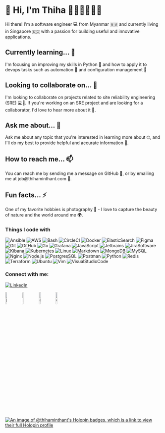 <h1>👋 Hi, I'm Thiha 👨‍💻🇲🇲🇸🇬</h1>

<p>Hi there! I'm a software engineer 💻 from Myanmar 🇲🇲 and currently living in Singapore 🇸🇬 with a passion for building useful and innovative applications.</p>

<h2>Currently learning... 🌱</h2>

<p>I'm focusing on improving my skills in Python 🐍 and how to apply it to devops tasks such as automation 🤖 and configuration management 🧰</p>

<h2>Looking to collaborate on... 👯</h2>

<p>I'm looking to collaborate on projects related to site reliability engineering (SRE) 💻🔧. If you're working on an SRE project and are looking for a collaborator, I'd love to hear more about it 🤝.</p>

<h2>Ask me about... 💬</h2>

<p>Ask me about any topic that you're interested in learning more about 🤓, and I'll do my best to provide helpful and accurate information 🧐.</p>

<h2>How to reach me... 📫</h2>

<p>You can reach me by sending me a message on GitHub 💌, or by emailing me at job@thihaminthant.com 📧.</p>

<h2>Fun facts... ⚡</h2>

<p>One of my favorite hobbies is photography 📸 - I love to capture the beauty of nature and the world around me 🌍. </p>


<h3>Things I code with</h3>
<p>
    <img alt="Ansible" src="https://img.shields.io/badge/-ansible-black?style=for-the-badge&logo=ansible" />
    <img alt="AWS" src="https://img.shields.io/badge/-amazon%20web%20services-FF9900?style=for-the-badge&logo=amazon-aws" />
    <img alt="Bash" src="https://img.shields.io/badge/-bash-020202?style=for-the-badge&logo=gnu-bash" />
    <img alt="CircleCI" src="https://img.shields.io/badge/-CircleCI-brightgreen?style=for-the-badge&logo=circleci" />
    <img alt="Docker" src="https://img.shields.io/badge/-docker-blue?style=for-the-badge&logo=docker" />
    <img alt="ElasticSearch" src="https://img.shields.io/badge/-elasticsearch-black?style=for-the-badge&logo=elasticsearch" />
    <img alt="Figma" src="https://img.shields.io/badge/-figma-blueviolet?style=for-the-badge&logo=figma" />
    <img alt="Git" src="https://img.shields.io/badge/-git-black?style=for-the-badge&logo=git" />
    <img alt="GitHub" src="https://img.shields.io/badge/-github-181717?style=for-the-badge&logo=github" />
    <img alt="Go" src="https://img.shields.io/badge/-go-00ADD8?style=for-the-badge&logo=go" />
    <img alt="Grafana" src="https://img.shields.io/badge/-grafana-black?style=for-the-badge&logo=grafana" />
    <img alt="JavaScript" src="https://img.shields.io/badge/-javascript-F7DF1E?style=for-the-badge&logo=javascript&logoColor=black" />
    <img alt="Jetbrains" src="https://img.shields.io/badge/-jetbrains-black?style=for-the-badge&logo=jetbrains" />
    <img alt="JiraSoftware" src="https://img.shields.io/badge/-jira%20software-blue?style=for-the-badge&logo=jira-software" />
    <img alt="Kibana" src="https://img.shields.io/badge/-kibana-black?style=for-the-badge&logo=kibana" />
    <img alt="Kubernetes" src="https://img.shields.io/badge/-kubernetes-326CE5?style=for-the-badge&logo=kubernetes" />
    <img alt="Linux" src="https://img.shields.io/badge/-linux-black?style=for-the-badge&logo=linux" />
    <img alt="Markdown" src="https://img.shields.io/badge/-markdown-000000?style=for-the-badge&logo=markdown" />
    <img alt="MongoDB" src="https://img.shields.io/badge/-mongodb-black?style=for-the-badge&logo=mongodb" />
    <img alt="MySQL" src="https://img.shields.io/badge/-mysql-4479A1?style=for-the-badge&logo=mysql&logoColor=white" />
    <img alt="Nginx" src="https://img.shields.io/badge/-nginx-269539?style=for-the-badge&logo=nginx" />
    <img alt="Node.js" src="https://img.shields.io/badge/-node.js-339933?style=for-the-badge&logo=node.js&logoColor=white" />
    <img alt="PostgresSQL" src="https://img.shields.io/badge/-postgresql-black?style=for-the-badge&logo=postgresql" />
    <img alt="Postman" src="https://img.shields.io/badge/-postman-FF6C37?style=for-the-badge&logo=postman&logoColor=white" />
    <img alt="Python" src="https://img.shields.io/badge/-python-3776AB?style=for-the-badge&logo=python&logoColor=white" />
    <img alt="Redis" src="https://img.shields.io/badge/-redis-black?style=for-the-badge&logo=redis" />
    <img alt="Terraform" src="https://img.shields.io/badge/-terraform-623CE4?style=for-the-badge&logo=terraform" />
    <img alt="Ubuntu" src="https://img.shields.io/badge/-ubuntu-E95420?style=for-the-badge&logo=ubuntu&logoColor=white" />
    <img alt="Vim" src="https://img.shields.io/badge/-vim-019733?style=for-the-badge&logo=vim" />
    <img alt="VisualStudioCode" src="https://img.shields.io/badge/-visual%20studio%20code-007ACC?style=for-the-badge&logo=visual-studio-code" />
</p>


<h3 align="left">Connect with me:</h3>
<p>
<a href="https://www.linkedin.com/in/thiha-min-thant-775733154/" target="blank">    <img alt="LinkedIn" src="https://img.shields.io/badge/-LinkedIn-0077B5?style=for-the-badge&logo=linkedin&logoColor=white" /></a>

</p>

<a href="https://www.credly.com/badges/8a8f750e-16c7-4418-97c0-8e6c653cad99/public_url" title="KCNA: Kubernetes and Cloud Native Associate"><img src="https://github.com/user-attachments/assets/0965420d-e3b3-45f8-80fe-e910f761dff5" alt="KCNA: Kubernetes and Cloud Native Associate" width="10%" height="" /></a>
<a href="https://www.credly.com/badges/d0be7960-0a4a-4c63-aea3-a3bb7ae7026f/public_url" title="KCSA: Kubernetes and Cloud Native Security Associate"><img src="https://github.com/user-attachments/assets/2d6e5f68-9244-4fa9-a334-e4712e1a80da" alt="KCSA: Kubernetes and Cloud Native Security Associate" width="10%" height="" /></a>
<a href="https://www.credly.com/badges/c92edea3-5715-4b9c-803d-c75980356766/public_url" title="CKAD: Certified Kubernetes Application Developer"><img src="https://github.com/user-attachments/assets/dc18d290-c108-4883-ac7d-8da0e00eccd4" alt="CKAD: Certified Kubernetes Application Developer" width="10%" height="" /></a>
<a href="https://www.credly.com/badges/2294a1e6-b27b-46b3-9c16-18cbc1e7ac6e/public_url" title="CKA: Certified Kubernetes Administrator"><img src="https://github.com/user-attachments/assets/e70ae9dc-98e2-46b6-84d5-46ed8e1917d8" alt="CKA: Certified Kubernetes Administrator" width="10%" height="" /></a>



[![An image of @thihaminthant's Holopin badges, which is a link to view their full Holopin profile](https://holopin.me/thihaminthant)](https://holopin.io/@thihaminthant)
